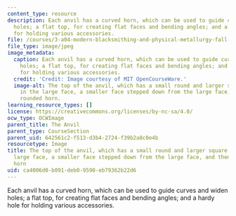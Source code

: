 ```yaml
---
content_type: resource
description: Each anvil has a curved horn, which can be used to guide curves and widen
  holes; a flat top, for creating flat faces and bending angles; and a hardy hole
  for holding various accessories.
file: /courses/3-a04-modern-blacksmithing-and-physical-metallurgy-fall-2008/ca4006d0b091deb09590eb79362b22d6_007.jpg
file_type: image/jpeg
image_metadata:
  caption: Each anvil has a curved horn, which can be used to guide curves and widen
    holes; a flat top, for creating flat faces and bending angles; and a hardy hole
    for holding various accessories.
  credit: 'Credit: Image courtesy of MIT OpenCourseWare.'
  image-alt: The top of the anvil, which has a small round and larger square hole
    in the large face, a smaller face stepped down from the large face, and then the
    rounded horn.
learning_resource_types: []
license: https://creativecommons.org/licenses/by-nc-sa/4.0/
ocw_type: OCWImage
parent_title: The Anvil
parent_type: CourseSection
parent_uid: 642561c2-f513-d3b4-2724-f39b2a8c0e4b
resourcetype: Image
title: The top of the anvil, which has a small round and larger square hole in the
  large face, a smaller face stepped down from the large face, and then the rounded
  horn
uid: ca4006d0-b091-deb0-9590-eb79362b22d6
---
```

Each anvil has a curved horn, which can be used to guide curves and widen holes; a flat top, for creating flat faces and bending angles; and a hardy hole for holding various accessories.